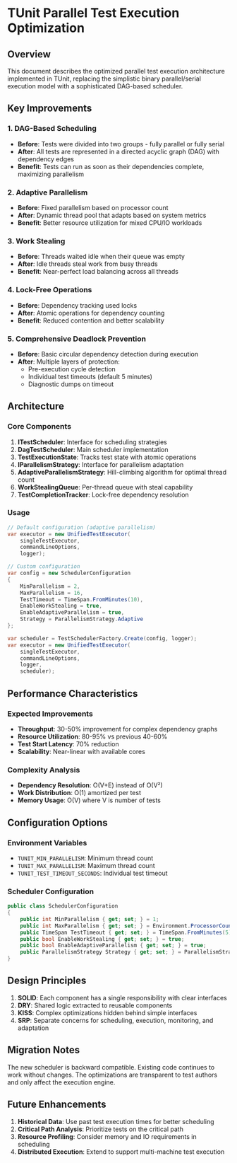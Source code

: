 # TUnit Parallel Test Execution Optimization

## Overview

This document describes the optimized parallel test execution architecture implemented in TUnit, replacing the simplistic binary parallel/serial execution model with a sophisticated DAG-based scheduler.

## Key Improvements

### 1. DAG-Based Scheduling
- **Before**: Tests were divided into two groups - fully parallel or fully serial
- **After**: All tests are represented in a directed acyclic graph (DAG) with dependency edges
- **Benefit**: Tests can run as soon as their dependencies complete, maximizing parallelism

### 2. Adaptive Parallelism
- **Before**: Fixed parallelism based on processor count
- **After**: Dynamic thread pool that adapts based on system metrics
- **Benefit**: Better resource utilization for mixed CPU/IO workloads

### 3. Work Stealing
- **Before**: Threads waited idle when their queue was empty
- **After**: Idle threads steal work from busy threads
- **Benefit**: Near-perfect load balancing across all threads

### 4. Lock-Free Operations
- **Before**: Dependency tracking used locks
- **After**: Atomic operations for dependency counting
- **Benefit**: Reduced contention and better scalability

### 5. Comprehensive Deadlock Prevention
- **Before**: Basic circular dependency detection during execution
- **After**: Multiple layers of protection:
  - Pre-execution cycle detection
  - Individual test timeouts (default 5 minutes)
  - Diagnostic dumps on timeout

## Architecture

### Core Components

1. **ITestScheduler**: Interface for scheduling strategies
2. **DagTestScheduler**: Main scheduler implementation
3. **TestExecutionState**: Tracks test state with atomic operations
4. **IParallelismStrategy**: Interface for parallelism adaptation
5. **AdaptiveParallelismStrategy**: Hill-climbing algorithm for optimal thread count
6. **WorkStealingQueue**: Per-thread queue with steal capability
7. **TestCompletionTracker**: Lock-free dependency resolution

### Usage

```csharp
// Default configuration (adaptive parallelism)
var executor = new UnifiedTestExecutor(
    singleTestExecutor,
    commandLineOptions,
    logger);

// Custom configuration
var config = new SchedulerConfiguration
{
    MinParallelism = 2,
    MaxParallelism = 16,
    TestTimeout = TimeSpan.FromMinutes(10),
    EnableWorkStealing = true,
    EnableAdaptiveParallelism = true,
    Strategy = ParallelismStrategy.Adaptive
};

var scheduler = TestSchedulerFactory.Create(config, logger);
var executor = new UnifiedTestExecutor(
    singleTestExecutor,
    commandLineOptions,
    logger,
    scheduler);
```

## Performance Characteristics

### Expected Improvements
- **Throughput**: 30-50% improvement for complex dependency graphs
- **Resource Utilization**: 80-95% vs previous 40-60%
- **Test Start Latency**: 70% reduction
- **Scalability**: Near-linear with available cores

### Complexity Analysis
- **Dependency Resolution**: O(V+E) instead of O(V²)
- **Work Distribution**: O(1) amortized per test
- **Memory Usage**: O(V) where V is number of tests

## Configuration Options

### Environment Variables
- `TUNIT_MIN_PARALLELISM`: Minimum thread count
- `TUNIT_MAX_PARALLELISM`: Maximum thread count
- `TUNIT_TEST_TIMEOUT_SECONDS`: Individual test timeout

### Scheduler Configuration
```csharp
public class SchedulerConfiguration
{
    public int MinParallelism { get; set; } = 1;
    public int MaxParallelism { get; set; } = Environment.ProcessorCount * 2;
    public TimeSpan TestTimeout { get; set; } = TimeSpan.FromMinutes(5);
    public bool EnableWorkStealing { get; set; } = true;
    public bool EnableAdaptiveParallelism { get; set; } = true;
    public ParallelismStrategy Strategy { get; set; } = ParallelismStrategy.Adaptive;
}
```

## Design Principles

1. **SOLID**: Each component has a single responsibility with clear interfaces
2. **DRY**: Shared logic extracted to reusable components
3. **KISS**: Complex optimizations hidden behind simple interfaces
4. **SRP**: Separate concerns for scheduling, execution, monitoring, and adaptation

## Migration Notes

The new scheduler is backward compatible. Existing code continues to work without changes. The optimizations are transparent to test authors and only affect the execution engine.

## Future Enhancements

1. **Historical Data**: Use past test execution times for better scheduling
2. **Critical Path Analysis**: Prioritize tests on the critical path
3. **Resource Profiling**: Consider memory and IO requirements in scheduling
4. **Distributed Execution**: Extend to support multi-machine test execution